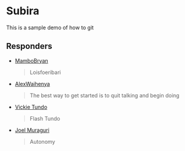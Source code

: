 # Subira
This is a sample demo of how to git

## Responders
- [MamboBryan](https://github.com/MamboBryan)
  > Loisfoeribari

- [AlexWaihenya](https://github.com/alexwaihenya)
  > The best way to get started is to quit talking and begin doing 
  
- [Vickie Tundo](https://github.com/vickiekamau)
  > Flash Tundo 

- [Joel Muraguri](https://github.com/Joel-K-Muraguri)
  > Autonomy
